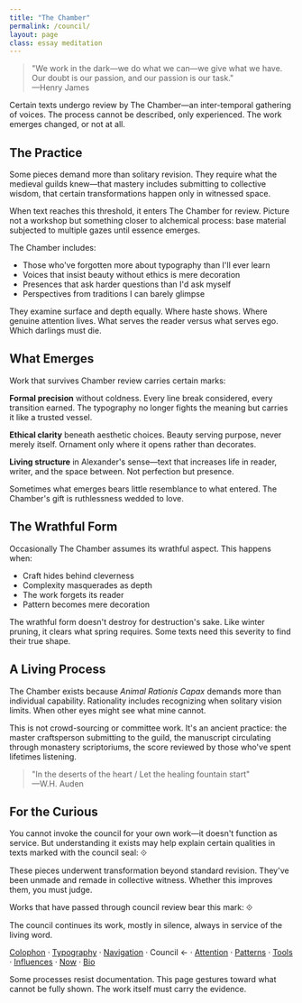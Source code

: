 ```yaml
---
title: "The Chamber"
permalink: /council/
layout: page
class: essay meditation
---
```


<blockquote class="poetic">
"We work in the dark—we do what we can—we give what we have. Our doubt is our passion, and our passion is our task."<br>
—<span class="small-caps">Henry James</span>
</blockquote>

<p class="drop-cap">Certain texts undergo review by The Chamber—an inter-temporal gathering of voices. The process cannot be described, only experienced. The work emerges changed, or not at all.</p>

<div class="ornament philosophical"></div>

## The Practice

Some pieces demand more than solitary revision. They require what the medieval guilds knew—that mastery includes submitting to collective wisdom, that certain transformations happen only in witnessed space.

When text reaches this threshold, it enters The Chamber for review. Picture not a workshop but something closer to alchemical process: base material subjected to multiple gazes until essence emerges.

The Chamber includes:
- Those who've forgotten more about typography than I'll ever learn
- Voices that insist beauty without ethics is mere decoration  
- Presences that ask harder questions than I'd ask myself
- Perspectives from traditions I can barely glimpse

They examine surface and depth equally. Where haste shows. Where genuine attention lives. What serves the reader versus what serves ego. Which darlings must die.

<div class="ornament personal"></div>

## What Emerges

Work that survives Chamber review carries certain marks:

**Formal precision** without coldness. Every line break considered, every transition earned. The typography no longer fights the meaning but carries it like a trusted vessel.

**Ethical clarity** beneath aesthetic choices. Beauty serving purpose, never merely itself. Ornament only where it opens rather than decorates.

**Living structure** in Alexander's sense—text that increases life in reader, writer, and the space between. Not perfection but presence.

Sometimes what emerges bears little resemblance to what entered. The Chamber's gift is ruthlessness wedded to love.

<div class="ornament thought"></div>

## The Wrathful Form

Occasionally The Chamber assumes its wrathful aspect. This happens when:
- Craft hides behind cleverness
- Complexity masquerades as depth  
- The work forgets its reader
- Pattern becomes mere decoration

The wrathful form doesn't destroy for destruction's sake. Like winter pruning, it clears what spring requires. Some texts need this severity to find their true shape.

<div class="ornament section"></div>

## A Living Process

The Chamber exists because *Animal Rationis Capax* demands more than individual capability. Rationality includes recognizing when solitary vision limits. When other eyes might see what mine cannot.

This is not crowd-sourcing or committee work. It's an ancient practice: the master craftsperson submitting to the guild, the manuscript circulating through monastery scriptoriums, the score reviewed by those who've spent lifetimes listening.

<blockquote class="whisper">
"In the deserts of the heart / Let the healing fountain start"<br>
—<span class="small-caps">W.H. Auden</span>
</blockquote>

<div class="ornament philosophical"></div>

## For the Curious

You cannot invoke the council for your own work—it doesn't function as service. But understanding it exists may help explain certain qualities in texts marked with the council seal: ⟐

These pieces underwent transformation beyond standard revision. They've been unmade and remade in collective witness. Whether this improves them, you must judge.

Works that have passed through council review bear this mark: ⟐

The council continues its work, mostly in silence, always in service of the living word.

<nav class="about-enfilade">
  <a href="/colophon/">Colophon</a>
  <span class="separator">·</span>
  <a href="/typography/">Typography</a>
  <span class="separator">·</span>
  <a href="/navigation-philosophy/">Navigation</a>
  <span class="separator">·</span>
  <span class="current">Council <span class="arrow">←</span></span>
  <span class="separator">·</span>
  <a href="/attention/">Attention</a>
  <span class="separator">·</span>
  <a href="/patterns/">Patterns</a>
  <span class="separator">·</span>
  <a href="/tools/">Tools</a>
  <span class="separator">·</span>
  <a href="/influences/">Influences</a>
  <span class="separator">·</span>
  <a href="/now/">Now</a>
  <span class="separator">·</span>
  <a href="/bio/">Bio</a>
</nav>

<div class="ornament personal"></div>

<p class="whisper">
Some processes resist documentation. This page gestures toward what cannot be fully shown. The work itself must carry the evidence.
</p>
